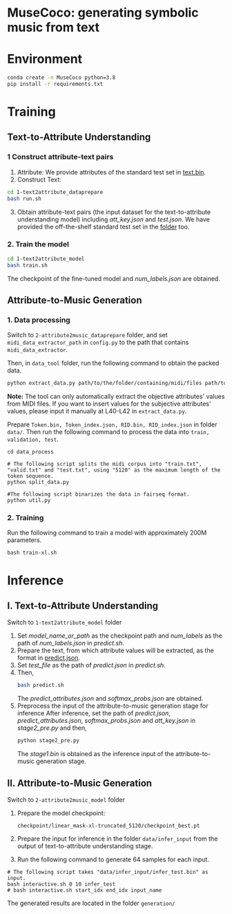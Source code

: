 # MuseCoco: generating symbolic music from text

# Environment
```bash
conda create -n MuseCoco python=3.8
pip install -r requirements.txt
```

# Training

## Text-to-Attribute Understanding
### 1 Construct attribute-text pairs
1. Attribute: We provide attributes of the standard test set in [text.bin](1-text2attribute_datapreparetest/test.bin).
2. Construct Text:
```bash
cd 1-text2attribute_dataprepare
bash run.sh
```
3. Obtain attribute-text pairs (the input dataset for the text-to-attribute understanding model) including *att_key.json* and *test.json*.
We have provided the off-the-shelf standard test set in the [folder](1-text2attribute_model/text-attribute_understanding/data) too.
### 2. Train the model
```bash
cd 1-text2attribute_model
bash train.sh
```
The checkpoint of the fine-tuned model and *num_labels.json* are obtained.

## Attribute-to-Music Generation

### 1. Data processing
Switch to `2-attribute2music_dataprepare` folder, and set `midi_data_extractor_path` in `config.py` to the path that contains `midi_data_extractor`.

Then, in `data_tool` folder, run the following command to obtain the packed data.

```bash
python extract_data.py path/to/the/folder/containing/midi/files path/to/save/the/dataset
```



**Note:** The tool can only automatically extract the objective attributes' values from MIDI files. If you want to insert values for the subjective attributes' values, please input it manually at L40-L42 in `extract_data.py`.






Prepare  `Token.bin, Token_index.json, RID.bin, RID_index.json` in folder `data/`. Then run the following command to process  the data into `train, validation, test`.

```shell
cd data_process

# The following script splits the midi corpus into "train.txt", "valid.txt" and "test.txt", using "5120" as the maximum length of the token sequence.
python split_data.py

#The following script binarizes the data in fairseq format.
python util.py
```

### 2. Training

Run the following command to train a model with approximately 200M parameters.

```shell
bash train-xl.sh
```



# Inference
## I. Text-to-Attribute Understanding
Switch to `1-text2attribute_model` folder
1. Set *model_name_or_path* as the checkpoint path and *num_labels* as the path of *num_labels.json* in *predict.sh*.
2. Prepare the text, from which attribute values will be extracted, as the format in [predict.json](data/predict.json).
3. Set *test_file* as the path of *predict.json* in *predict.sh*.
4. Then,
    ```bash
    bash predict.sh
    ```
    The *predict_attributes.json* and *softmax_probs.json* are obtained.
5. Preprocess the input of the attribute-to-music generation stage for inference
    After inference, set the path of *predict.json*, *predict_attributes.json*, *softmax_probs.json* and *att_key.json* in *stage2_pre.py* and then,
    ```bash
    python stage2_pre.py
    ```
    The *stage1.bin* is obtained as the inference input of the attribute-to-music generation stage.
## II. Attribute-to-Music Generation
Switch to `2-attribute2music_model` folder
1. Prepare the model checkpoint:

   `checkpoint/linear_mask-xl-truncated_5120/checkpoint_best.pt`

2. Prepare the input for inference in the folder `data/infer_input` from the output of text-to-attribute understanding stage. 

3. Run the following command to generate 64 samples for each input.

```shell
# The following script takes "data/infer_input/infer_test.bin" as input.
bash interactive.sh 0 10 infer_test
# bash interactive.sh start_idx end_idx input_name
```

The generated results are located in the folder `generation/`